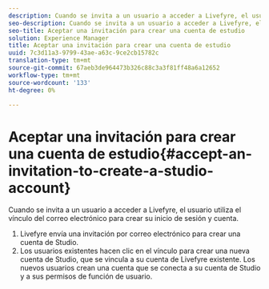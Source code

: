 ```yaml
---
description: Cuando se invita a un usuario a acceder a Livefyre, el usuario utiliza el vínculo del correo electrónico para crear su inicio de sesión y cuenta.
seo-description: Cuando se invita a un usuario a acceder a Livefyre, el usuario utiliza el vínculo del correo electrónico para crear su inicio de sesión y cuenta.
seo-title: Aceptar una invitación para crear una cuenta de estudio
solution: Experience Manager
title: Aceptar una invitación para crear una cuenta de estudio
uuid: 7c3d11a3-9799-43ae-a63c-9ce2cb15782c
translation-type: tm+mt
source-git-commit: 67aeb3de964473b326c88c3a3f81ff48a6a12652
workflow-type: tm+mt
source-wordcount: '133'
ht-degree: 0%

---
```



# Aceptar una invitación para crear una cuenta de estudio{#accept-an-invitation-to-create-a-studio-account}

Cuando se invita a un usuario a acceder a Livefyre, el usuario utiliza el vínculo del correo electrónico para crear su inicio de sesión y cuenta.

1. Livefyre envía una invitación por correo electrónico para crear una cuenta de Studio.
1. Los usuarios existentes hacen clic en el vínculo para crear una nueva cuenta de Studio, que se vincula a su cuenta de Livefyre existente. Los nuevos usuarios crean una cuenta que se conecta a su cuenta de Studio y a sus permisos de función de usuario.
